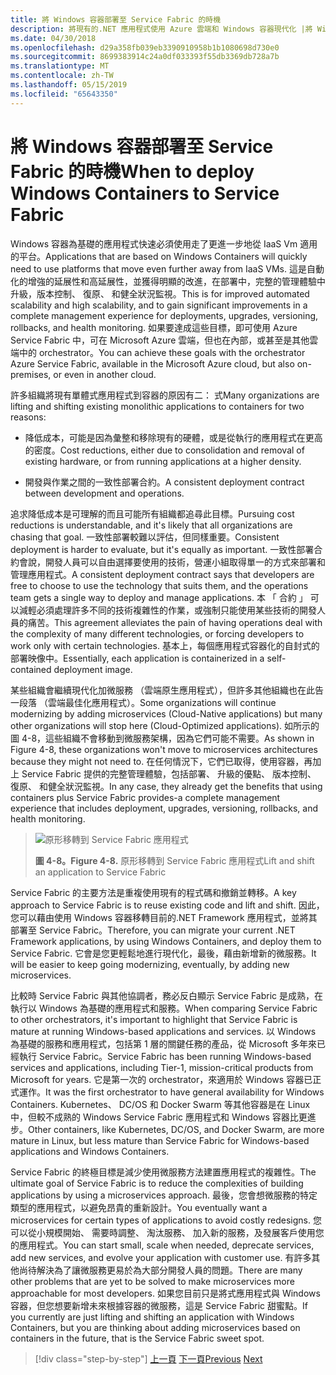 ```yaml
---
title: 將 Windows 容器部署至 Service Fabric 的時機
description: 將現有的.NET 應用程式使用 Azure 雲端和 Windows 容器現代化 |將 Windows 容器部署到 Service Fabric 的時機
ms.date: 04/30/2018
ms.openlocfilehash: d29a358fb039eb3390910958b1b1080698d730e0
ms.sourcegitcommit: 8699383914c24a0df033393f55db3369db728a7b
ms.translationtype: MT
ms.contentlocale: zh-TW
ms.lasthandoff: 05/15/2019
ms.locfileid: "65643350"
---
```

# <a name="when-to-deploy-windows-containers-to-service-fabric"></a><span data-ttu-id="143c5-103">將 Windows 容器部署至 Service Fabric 的時機</span><span class="sxs-lookup"><span data-stu-id="143c5-103">When to deploy Windows Containers to Service Fabric</span></span>

<span data-ttu-id="143c5-104">Windows 容器為基礎的應用程式快速必須使用走了更進一步地從 IaaS Vm 適用的平台。</span><span class="sxs-lookup"><span data-stu-id="143c5-104">Applications that are based on Windows Containers will quickly need to use platforms that move even further away from IaaS VMs.</span></span> <span data-ttu-id="143c5-105">這是自動化的增強的延展性和高延展性，並獲得明顯的改進，在部署中，完整的管理體驗中升級，版本控制、 復原、 和健全狀況監視。</span><span class="sxs-lookup"><span data-stu-id="143c5-105">This is for improved automated scalability and high scalability, and to gain significant improvements in a complete management experience for deployments, upgrades, versioning, rollbacks, and health monitoring.</span></span> <span data-ttu-id="143c5-106">如果要達成這些目標，即可使用 Azure Service Fabric 中，可在 Microsoft Azure 雲端，但也在內部，或甚至是其他雲端中的 orchestrator。</span><span class="sxs-lookup"><span data-stu-id="143c5-106">You can achieve these goals with the orchestrator Azure Service Fabric, available in the Microsoft Azure cloud, but also on-premises, or even in another cloud.</span></span>

<span data-ttu-id="143c5-107">許多組織將現有單體式應用程式到容器的原因有二： 式</span><span class="sxs-lookup"><span data-stu-id="143c5-107">Many organizations are lifting and shifting existing monolithic applications to containers for two reasons:</span></span>

- <span data-ttu-id="143c5-108">降低成本，可能是因為彙整和移除現有的硬體，或是從執行的應用程式在更高的密度。</span><span class="sxs-lookup"><span data-stu-id="143c5-108">Cost reductions, either due to consolidation and removal of existing hardware, or from running applications at a higher density.</span></span>

- <span data-ttu-id="143c5-109">開發與作業之間的一致性部署合約。</span><span class="sxs-lookup"><span data-stu-id="143c5-109">A consistent deployment contract between development and operations.</span></span>

<span data-ttu-id="143c5-110">追求降低成本是可理解的而且可能所有組織都追尋此目標。</span><span class="sxs-lookup"><span data-stu-id="143c5-110">Pursuing cost reductions is understandable, and it's likely that all organizations are chasing that goal.</span></span> <span data-ttu-id="143c5-111">一致性部署較難以評估，但同樣重要。</span><span class="sxs-lookup"><span data-stu-id="143c5-111">Consistent deployment is harder to evaluate, but it's equally as important.</span></span> <span data-ttu-id="143c5-112">一致性部署合約會說，開發人員可以自由選擇要使用的技術，營運小組取得單一的方式來部署和管理應用程式。</span><span class="sxs-lookup"><span data-stu-id="143c5-112">A consistent deployment contract says that developers are free to choose to use the technology that suits them, and the operations team gets a single way to deploy and manage applications.</span></span> <span data-ttu-id="143c5-113">本 「 合約 」 可以減輕必須處理許多不同的技術複雜性的作業，或強制只能使用某些技術的開發人員的痛苦。</span><span class="sxs-lookup"><span data-stu-id="143c5-113">This agreement alleviates the pain of having operations deal with the complexity of many different technologies, or forcing developers to work only with certain technologies.</span></span> <span data-ttu-id="143c5-114">基本上，每個應用程式容器化的自封式的部署映像中。</span><span class="sxs-lookup"><span data-stu-id="143c5-114">Essentially, each application is containerized in a self-contained deployment image.</span></span>

<span data-ttu-id="143c5-115">某些組織會繼續現代化加微服務 （雲端原生應用程式），但許多其他組織也在此告一段落 （雲端最佳化應用程式）。</span><span class="sxs-lookup"><span data-stu-id="143c5-115">Some organizations will continue modernizing by adding microservices (Cloud-Native applications) but many other organizations will stop here (Cloud-Optimized applications).</span></span> <span data-ttu-id="143c5-116">如所示的 圖 4-8，這些組織不會移動到微服務架構，因為它們可能不需要。</span><span class="sxs-lookup"><span data-stu-id="143c5-116">As shown in Figure 4-8, these organizations won't move to microservices architectures because they might not need to.</span></span> <span data-ttu-id="143c5-117">在任何情況下，它們已取得，使用容器，再加上 Service Fabric 提供的完整管理體驗，包括部署、 升級的優點、 版本控制、 復原、 和健全狀況監視。</span><span class="sxs-lookup"><span data-stu-id="143c5-117">In any case, they already get the benefits that using containers plus Service Fabric provides-a complete management experience that includes deployment, upgrades, versioning, rollbacks, and health monitoring.</span></span>

> ![原形移轉到 Service Fabric 應用程式](./media/image8.png)
>
> <span data-ttu-id="143c5-119">**圖 4-8。**</span><span class="sxs-lookup"><span data-stu-id="143c5-119">**Figure 4-8.**</span></span> <span data-ttu-id="143c5-120">原形移轉到 Service Fabric 應用程式</span><span class="sxs-lookup"><span data-stu-id="143c5-120">Lift and shift an application to Service Fabric</span></span>

<span data-ttu-id="143c5-121">Service Fabric 的主要方法是重複使用現有的程式碼和撤銷並轉移。</span><span class="sxs-lookup"><span data-stu-id="143c5-121">A key approach to Service Fabric is to reuse existing code and lift and shift.</span></span> <span data-ttu-id="143c5-122">因此，您可以藉由使用 Windows 容器移轉目前的.NET Framework 應用程式，並將其部署至 Service Fabric。</span><span class="sxs-lookup"><span data-stu-id="143c5-122">Therefore, you can migrate your current .NET Framework applications, by using Windows Containers, and deploy them to Service Fabric.</span></span> <span data-ttu-id="143c5-123">它會是您更輕鬆地進行現代化，最後，藉由新增新的微服務。</span><span class="sxs-lookup"><span data-stu-id="143c5-123">It will be easier to keep going modernizing, eventually, by adding new microservices.</span></span>

<span data-ttu-id="143c5-124">比較時 Service Fabric 與其他協調者，務必反白顯示 Service Fabric 是成熟，在執行以 Windows 為基礎的應用程式和服務。</span><span class="sxs-lookup"><span data-stu-id="143c5-124">When comparing Service Fabric to other orchestrators, it's important to highlight that Service Fabric is mature at running Windows-based applications and services.</span></span> <span data-ttu-id="143c5-125">以 Windows 為基礎的服務和應用程式，包括第 1 層的關鍵任務的產品，從 Microsoft 多年來已經執行 Service Fabric。</span><span class="sxs-lookup"><span data-stu-id="143c5-125">Service Fabric has been running Windows-based services and applications, including Tier-1, mission-critical products from Microsoft for years.</span></span> <span data-ttu-id="143c5-126">它是第一次的 orchestrator，來適用於 Windows 容器已正式運作。</span><span class="sxs-lookup"><span data-stu-id="143c5-126">It was the first orchestrator to have general availability for Windows Containers.</span></span> <span data-ttu-id="143c5-127">Kubernetes、 DC/OS 和 Docker Swarm 等其他容器是在 Linux 中，但較不成熟的 Windows Service Fabric 應用程式和 Windows 容器比更進步。</span><span class="sxs-lookup"><span data-stu-id="143c5-127">Other containers, like Kubernetes, DC/OS, and Docker Swarm, are more mature in Linux, but less mature than Service Fabric for Windows-based applications and Windows Containers.</span></span>

<span data-ttu-id="143c5-128">Service Fabric 的終極目標是減少使用微服務方法建置應用程式的複雜性。</span><span class="sxs-lookup"><span data-stu-id="143c5-128">The ultimate goal of Service Fabric is to reduce the complexities of building applications by using a microservices approach.</span></span> <span data-ttu-id="143c5-129">最後，您會想微服務的特定類型的應用程式，以避免昂貴的重新設計。</span><span class="sxs-lookup"><span data-stu-id="143c5-129">You eventually want a microservices for certain types of applications to avoid costly redesigns.</span></span> <span data-ttu-id="143c5-130">您可以從小規模開始、 需要時調整、 淘汰服務、 加入新的服務，及發展客戶使用您的應用程式。</span><span class="sxs-lookup"><span data-stu-id="143c5-130">You can start small, scale when needed, deprecate services, add new services, and evolve your application with customer use.</span></span> <span data-ttu-id="143c5-131">有許多其他尚待解決為了讓微服務更易於為大部分開發人員的問題。</span><span class="sxs-lookup"><span data-stu-id="143c5-131">There are many other problems that are yet to be solved to make microservices more approachable for most developers.</span></span> <span data-ttu-id="143c5-132">如果您目前只是將式應用程式與 Windows 容器，但您想要新增未來根據容器的微服務，這是 Service Fabric 甜蜜點。</span><span class="sxs-lookup"><span data-stu-id="143c5-132">If you currently are just lifting and shifting an application with Windows Containers, but you are thinking about adding microservices based on containers in the future, that is the Service Fabric sweet spot.</span></span>

>[!div class="step-by-step"]
><span data-ttu-id="143c5-133">[上一頁](when-to-deploy-windows-containers-to-azure-vms-iaas-cloud.md)
>[下一頁](when-to-deploy-windows-containers-to-azure-container-service-kubernetes.md)</span><span class="sxs-lookup"><span data-stu-id="143c5-133">[Previous](when-to-deploy-windows-containers-to-azure-vms-iaas-cloud.md)
[Next](when-to-deploy-windows-containers-to-azure-container-service-kubernetes.md)</span></span>
